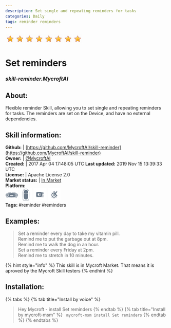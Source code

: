 ```yaml
--- 
description: Set single and repeating reminders for tasks
categories: Daily   
tags: reminder reminders   
---
```


![](../.gitbook/assets/star.png)![](../.gitbook/assets/star.png)![](../.gitbook/assets/star.png)![](../.gitbook/assets/star.png)![](../.gitbook/assets/star.png)![](../.gitbook/assets/star.png)![](../.gitbook/assets/star.png)![](../.gitbook/assets/star.png)  
# Set reminders  
### _skill-reminder.MycroftAI_  
## About:  
Flexible reminder Skill, allowing you to set single and repeating reminders for tasks. The reminders are set on the Device, and have no external dependencies.

## Skill information:  
**Github:** | [https://github.com/MycroftAI/skill-reminder](https://github.com/MycroftAI/skill-reminder)  
**Owner:** | [@MycroftAI](https://github.com/MycroftAI)  
**Created:** | 2017 Apr 04 17:48:05 UTC  **Last updated:** 2019 Nov 15 13:39:33 UTC  
**License:** | Apache License 2.0  
**Market status:** | [In Market](https://market.mycroft.ai/skill/mycroft-reminder)  
**Platform:**  
 ![](../.gitbook/assets/mark-1-icon.png)  ![](../.gitbook/assets/mark-2-icon.png)  ![](../.gitbook/assets/picroft-icon.png)  ![](../.gitbook/assets/kde.png)   
**Tags:** \#reminder \#reminders   
## Examples:  
> Set a reminder every day to take my vitamin pill.  
> Remind me to put the garbage out at 8pm.  
> Remind me to walk the dog in an hour.  
> Set a reminder every Friday at 2pm.  
> Remind me to stretch in 10 minutes.  
  
{% hint style="info" %}
This skill is in Mycroft Market. That means it is aproved by the Mycroft Skill testers
{% endhint %}
    
## Installation:  
{% tabs %}
{% tab title="Install by voice" %}
> Hey Mycroft - install Set reminders
{% endtab %}
  {% tab title="Install by mycroft-msm" %}
``` mycroft-msm install Set reminders```
{% endtab %}
  {% endtabs %}
  